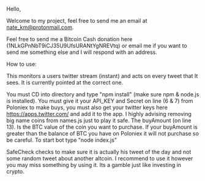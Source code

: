 Hello,

Welcome to my project, feel free to send me an email at nate_km@protonmail.com.

Feel free to send me a Bitcoin Cash donation here (1NLkGPnNbT9iCJ35U9UfsURANtYgNREVtq)
or email me if you want to send me something else and I will respond with an address.

How to use:

  This monitors a users twitter stream (instant) and acts on every
  tweet that It sees. It is currently pointed at the correct one.

  You must CD into directory and type "npm install" (make sure npm & node.js is installed). You must give it your API_KEY and Secret on line (6 & 7) from Poloniex to make buys, you must also get your twitter keys here
  https://apps.twitter.com/ and add it to the app. I highly advising removing big name coins from names.js just to play it safe. The buyAmount (on line 13). Is the BTC value of the coin you want to purchase. If your buyAmount is greater than the balance of BTC you have on Poloniex it will not purchase so be careful. To start bot type "node index.js"

  SafeCheck checks to make sure it is actually his tweet of the day and not some random tweet about another altcoin. I recommend to use it however you may miss something by using it. Its a gamble just like investing in crypto.
